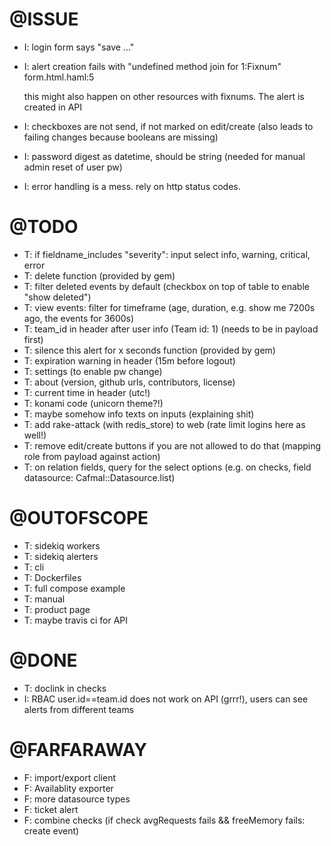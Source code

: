# @ISSUE
 - I: login form says "save ..."
 - I: alert creation fails with "undefined method join for 1:Fixnum" form.html.haml:5

      this might also happen on other resources with fixnums. The alert is created in API
 - I: checkboxes are not send, if not marked on edit/create (also leads to failing changes because booleans are missing)
 - I: password digest as datetime, should be string (needed for manual admin reset of user pw)
 - I: error handling is a mess. rely on http status codes.

# @TODO

 - T: if fieldname_includes "severity": input select info, warning, critical, error
 - T: delete function (provided by gem)
 - T: filter deleted events by default (checkbox on top of table to enable "show deleted")
 - T: view events: filter for timeframe (age, duration, e.g. show me 7200s ago, the events for 3600s)
 - T: team_id in header after user info (Team id: 1) (needs to be in payload first)
 - T: silence this alert for x seconds function (provided by gem)
 - T: expiration warning in header (15m before logout)
 - T: settings (to enable pw change)
 - T: about (version, github urls, contributors, license)
 - T: current time in header (utc!)
 - T: konami code (unicorn theme?!)
 - T: maybe somehow info texts on inputs (explaining shit)
 - T: add rake-attack (with redis_store) to web (rate limit logins here as well!)
 - T: remove edit/create buttons if you are not allowed to do that (mapping role from payload against action)
 - T: on relation fields, query for the select options (e.g. on checks, field datasource: Cafmal::Datasource.list)

# @OUTOFSCOPE
 - T: sidekiq workers
 - T: sidekiq alerters
 - T: cli
 - T: Dockerfiles
 - T: full compose example
 - T: manual
 - T: product page
 - T: maybe travis ci for API

# @DONE
 - T: doclink in checks
 - I: RBAC user.id==team.id does not work on API (grrr!), users can see alerts from different teams

# @FARFARAWAY
 - F: import/export client
 - F: Availablity exporter
 - F: more datasource types
 - F: ticket alert
 - F: combine checks (if check avgRequests fails && freeMemory fails: create event)
